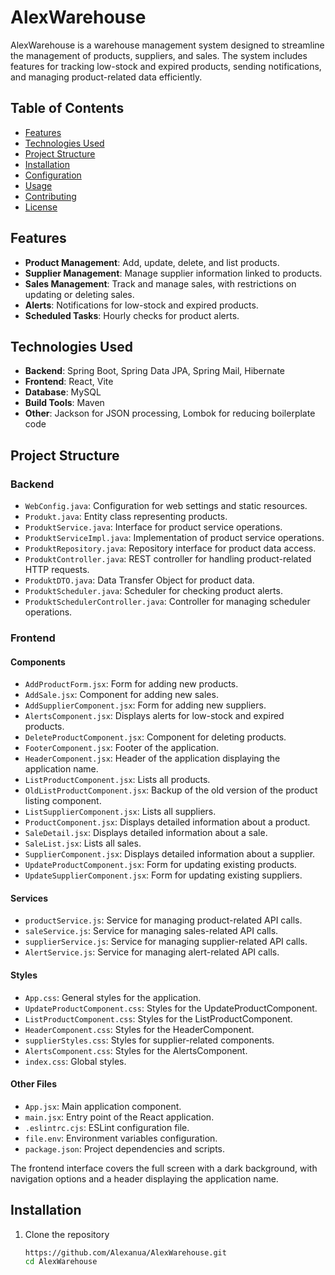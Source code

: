 # AlexWarehouse

AlexWarehouse is a warehouse management system designed to streamline the management of products, suppliers, and sales. The system includes features for tracking low-stock and expired products, sending notifications, and managing product-related data efficiently.

## Table of Contents
- [Features](#features)
- [Technologies Used](#technologies-used)
- [Project Structure](#project-structure)
- [Installation](#installation)
- [Configuration](#configuration)
- [Usage](#usage)
- [Contributing](#contributing)
- [License](#license)

## Features
- **Product Management**: Add, update, delete, and list products.
- **Supplier Management**: Manage supplier information linked to products.
- **Sales Management**: Track and manage sales, with restrictions on updating or deleting sales.
- **Alerts**: Notifications for low-stock and expired products.
- **Scheduled Tasks**: Hourly checks for product alerts.

## Technologies Used
- **Backend**: Spring Boot, Spring Data JPA, Spring Mail, Hibernate
- **Frontend**: React, Vite
- **Database**: MySQL
- **Build Tools**: Maven
- **Other**: Jackson for JSON processing, Lombok for reducing boilerplate code

## Project Structure
### Backend
- `WebConfig.java`: Configuration for web settings and static resources.
- `Produkt.java`: Entity class representing products.
- `ProduktService.java`: Interface for product service operations.
- `ProduktServiceImpl.java`: Implementation of product service operations.
- `ProduktRepository.java`: Repository interface for product data access.
- `ProduktController.java`: REST controller for handling product-related HTTP requests.
- `ProduktDTO.java`: Data Transfer Object for product data.
- `ProduktScheduler.java`: Scheduler for checking product alerts.
- `ProduktSchedulerController.java`: Controller for managing scheduler operations.

### Frontend
#### Components
- `AddProductForm.jsx`: Form for adding new products.
- `AddSale.jsx`: Component for adding new sales.
- `AddSupplierComponent.jsx`: Form for adding new suppliers.
- `AlertsComponent.jsx`: Displays alerts for low-stock and expired products.
- `DeleteProductComponent.jsx`: Component for deleting products.
- `FooterComponent.jsx`: Footer of the application.
- `HeaderComponent.jsx`: Header of the application displaying the application name.
- `ListProductComponent.jsx`: Lists all products.
- `OldListProductComponent.jsx`: Backup of the old version of the product listing component.
- `ListSupplierComponent.jsx`: Lists all suppliers.
- `ProductComponent.jsx`: Displays detailed information about a product.
- `SaleDetail.jsx`: Displays detailed information about a sale.
- `SaleList.jsx`: Lists all sales.
- `SupplierComponent.jsx`: Displays detailed information about a supplier.
- `UpdateProductComponent.jsx`: Form for updating existing products.
- `UpdateSupplierComponent.jsx`: Form for updating existing suppliers.

#### Services
- `productService.js`: Service for managing product-related API calls.
- `saleService.js`: Service for managing sales-related API calls.
- `supplierService.js`: Service for managing supplier-related API calls.
- `AlertService.js`: Service for managing alert-related API calls.

#### Styles
- `App.css`: General styles for the application.
- `UpdateProductComponent.css`: Styles for the UpdateProductComponent.
- `ListProductComponent.css`: Styles for the ListProductComponent.
- `HeaderComponent.css`: Styles for the HeaderComponent.
- `supplierStyles.css`: Styles for supplier-related components.
- `AlertsComponent.css`: Styles for the AlertsComponent.
- `index.css`: Global styles.

#### Other Files
- `App.jsx`: Main application component.
- `main.jsx`: Entry point of the React application.
- `.eslintrc.cjs`: ESLint configuration file.
- `file.env`: Environment variables configuration.
- `package.json`: Project dependencies and scripts.

The frontend interface covers the full screen with a dark background, with navigation options and a header displaying the application name.

## Installation
1. Clone the repository
   ```bash
   https://github.com/Alexanua/AlexWarehouse.git
   cd AlexWarehouse
